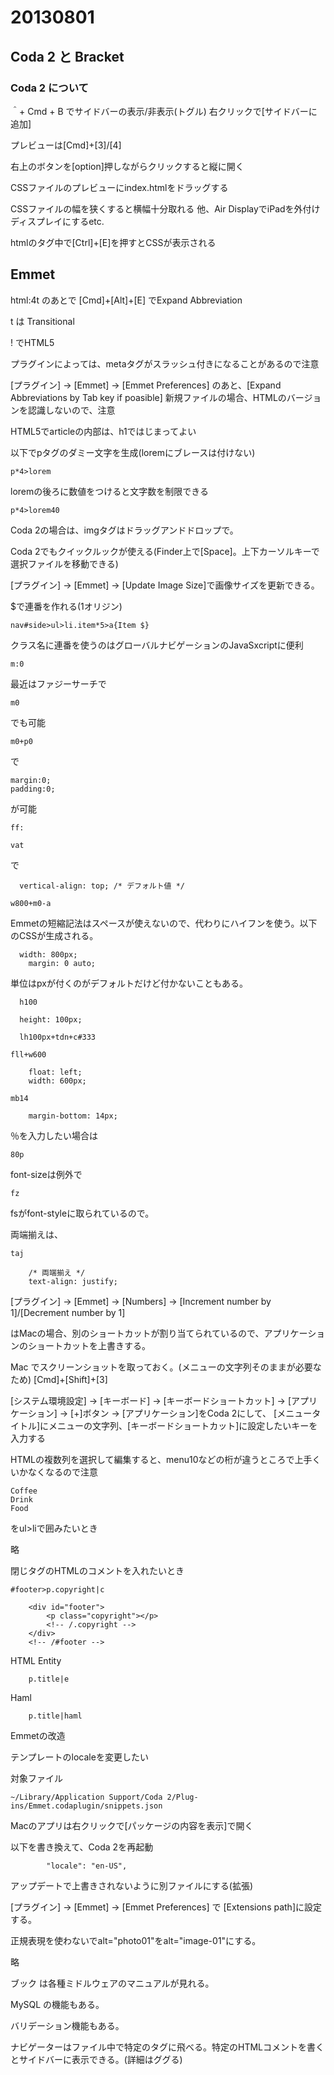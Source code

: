 # 20130801

## Coda 2 と Bracket

### Coda 2 について

＾+ Cmd + B でサイドバーの表示/非表示(トグル)
右クリックで[サイドバーに追加]

プレビューは[Cmd]+[3]/[4]

右上のボタンを[option]押しながらクリックすると縦に開く

CSSファイルのプレビューにindex.htmlをドラッグする

CSSファイルの幅を狭くすると横幅十分取れる
他、Air DisplayでiPadを外付けディスプレイにするetc.

htmlのタグ中で[Ctrl]+[E]を押すとCSSが表示される

## Emmet

html:4t のあとで [Cmd]+[Alt]+[E] でExpand Abbreviation

t は Transitional

! でHTML5

プラグインによっては、metaタグがスラッシュ付きになることがあるので注意

[プラグイン] -> [Emmet] -> [Emmet Preferences] のあと、[Expand Abbreviations by Tab key if poasible]
新規ファイルの場合、HTMLのバージョンを認識しないので、注意

HTML5でarticleの内部は、h1ではじまってよい

以下でpタグのダミー文字を生成(loremにブレースは付けない)

````
p*4>lorem
````
loremの後ろに数値をつけると文字数を制限できる

````
p*4>lorem40
````

Coda 2の場合は、imgタグはドラッグアンドドロップで。

Coda 2でもクイックルックが使える(Finder上で[Space]。上下カーソルキーで選択ファイルを移動できる)

[プラグイン] -> [Emmet] -> [Update Image Size]で画像サイズを更新できる。

$で連番を作れる(1オリジン)
````
nav#side>ul>li.item*5>a{Item $}
````
クラス名に連番を使うのはグローバルナビゲーションのJavaSxcriptに便利


````
m:0
````

最近はファジーサーチで
````
m0
````
でも可能

````
m0+p0
````
で
````
margin:0;
padding:0;
````
が可能

````
ff:
````

````
vat
````
で
````
  vertical-align: top; /* デフォルト値 */
````

````
w800+m0-a
````
Emmetの短縮記法はスペースが使えないので、代わりにハイフンを使う。以下のCSSが生成される。

````
  width: 800px;
	margin: 0 auto;
````

単位はpxが付くのがデフォルトだけど付かないこともある。

````
  h100
````

````
  height: 100px;
````

````
  lh100px+tdn+c#333
````

````
fll+w600
````

````
	float: left;
	width: 600px;
````

````
mb14
````

````
	margin-bottom: 14px;
````

％を入力したい場合は
````
80p
````

font-sizeは例外で

````
fz
````

fsがfont-styleに取られているので。

両端揃えは、

````
taj
````


````
	/* 両端揃え */
	text-align: justify;
````

[プラグイン] -> [Emmet] -> [Numbers] -> [Increment number by 1]/[Decrement number by 1]

はMacの場合、別のショートカットが割り当てられているので、アプリケーションのショートカットを上書きする。

Mac でスクリーンショットを取っておく。(メニューの文字列そのままが必要なため)
[Cmd]+[Shift]+[3]

[システム環境設定] -> [キーボード] -> [キーボードショートカット] -> [アプリケーション] -> [+]ボタン -> [アプリケーション]をCoda 2にして、
[メニュータイトル]にメニューの文字列、[キーボードショートカット]に設定したいキーを入力する



HTMLの複数列を選択して編集すると、menu10などの桁が違うところで上手くいかなくなるので注意


````
Coffee
Drink
Food
````
をul>liで囲みたいとき

略

閉じタグのHTMLのコメントを入れたいとき

````
#footer>p.copyright|c
````

````
	<div id="footer">
		<p class="copyright"></p>
		<!-- /.copyright -->
	</div>
	<!-- /#footer -->
````

HTML Entity
````
	p.title|e
````

Haml

````
	p.title|haml
````

Emmetの改造

テンプレートのlocaleを変更したい

対象ファイル
````
~/Library/Application Support/Coda 2/Plug-ins/Emmet.codaplugin/snippets.json
````

Macのアプリは右クリックで[パッケージの内容を表示]で開く

以下を書き換えて、Coda 2を再起動

````
		"locale": "en-US",
````

アップデートで上書きされないように別ファイルにする(拡張)

[プラグイン] -> [Emmet] -> [Emmet Preferences] で [Extensions path]に設定する。

正規表現を使わないでalt="photo01"をalt="image-01"にする。

略

ブック は各種ミドルウェアのマニュアルが見れる。

MySQL の機能もある。

バリデーション機能もある。

ナビゲーターはファイル中で特定のタグに飛べる。特定のHTMLコメントを書くとサイドバーに表示できる。(詳細はググる)
